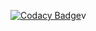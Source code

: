 [![Codacy Badge](https://app.codacy.com/project/badge/Grade/65f5fb3cc6ac4ea5a1afcd01a8e3feb1)](https://www.codacy.com/gh/sami-ks-ha/My-Project/dashboard?utm_source=github.com&amp;utm_medium=referral&amp;utm_content=sami-ks-ha/My-Project&amp;utm_campaign=Badge_Grade)v
